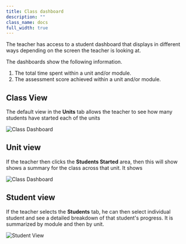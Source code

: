 ```yaml
---
title: Class dashboard
description: ""
class_name: docs
full_width: true
---
```


The teacher has access to a student dashboard that displays in different ways depending on the screen the teacher is looking at. 

The dashboards show the following information.

1. The total time spent within a unit and/or module.
1. The assessment score achieved within a unit and/or module.

## Class View

The default view in the **Units** tab allows the teacher to see how many students have started each of the units

![Class Dashboard](/img/docs/class_view.png)

## Unit view
If the teacher then clicks the **Students Started** area, then this will show shows a summary for the class across that unit. It shows

![Class Dashboard](/img/docs/class_dashboard.png)

## Student view
If the teacher selects the **Students** tab, he can then select individual student and see a detailed breakdown of that student's progress. It is summarized by module and then by unit.

![Student View](/img/docs/studentview_dashboard.png)




